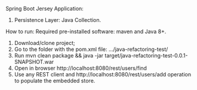 Spring Boot Jersey Application:
1. Persistence Layer: Java Collection.

How to run:
Required pre-installed software: maven and Java 8+.
1. Download/clone project;
2. Go to the folder with the pom.xml file: .../java-refactoring-test/
3. Run mvn clean package && java -jar target/java-refactoring-test-0.0.1-SNAPSHOT.war
4. Open in browser http://localhost:8080/rest/users/find
5. Use any REST client and http://localhost:8080/rest/users/add operation to populate the embedded store.
